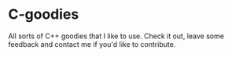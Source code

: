 # C-goodies
All sorts of C++ goodies that I like to use. Check it out, leave some feedback and contact me if you'd like to contribute. 

